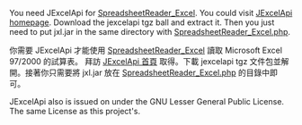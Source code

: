 You need JExcelApi for [SpreadsheetReader\_Excel](http://php-spreadsheetreader.googlecode.com/svn/Excel/). You could visit [JExcelApi homepage](http://www.andykhan.com/jexcelapi/). Download the jexcelapi tgz ball and extract it. Then you just need to put jxl.jar in the same directory with [SpreadsheetReader\_Excel.php](http://php-spreadsheetreader.googlecode.com/svn/Excel/).

你需要 JExcelApi 才能使用 [SpreadsheetReader\_Excel](http://php-spreadsheetreader.googlecode.com/svn/Excel/) 讀取 Microsoft Excel 97/2000 的試算表。 拜訪 [JExcelApi 首頁](http://www.andykhan.com/jexcelapi/) 取得。下載 jexcelapi tgz 文件包並解開。接著你只需要將 jxl.jar 放在 [SpreadsheetReader\_Excel.php](http://php-spreadsheetreader.googlecode.com/svn/Excel/) 的目錄中即可。

JExcelApi also is issued on under the GNU Lesser General Public License. The same License as   this project's.